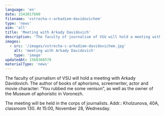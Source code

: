 ```yaml
---
language: 'en'
date: 1543017600
filename: 'vstrecha-c-arkadiem-davidovichem'
type: 'news'
aim: 'all'
title: 'Meeting with Arkady Davidovich'
description: 'The faculty of journalism of VSU will hold a meeting with Arkady Davidovich.'
images:
  - src: '/images/vstrecha-c-arkadiem-davidovichem.jpg'
    alt: 'meeting with Arkady Davidovich'
    type: 'image'
updatedAt: 1568360578
materialType: 'news'
---
```

The faculty of journalism of VSU will hold a meeting with Arkady Davidovich. The author of books of aphorisms, screenwriter, actor and movie character: “You rubbed me some venison”, as well as the owner of the Museum of aphoristic in Voronezh.

The meeting will be held in the corps of journalists. Addr.: Kholzunova, 40A, classroom 130. At 15:00, November 28, Wednesday.
